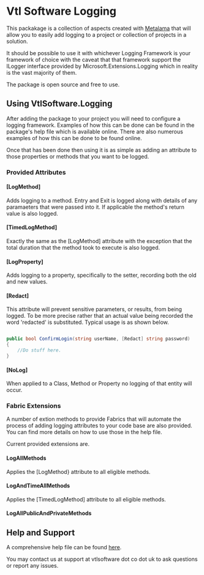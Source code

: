 # Vtl Software Logging

This packakage is a collection of aspects created with [Metalama](https://www.postsharp.net/metalama) that will allow you to easily add logging to a project or collection of projects in a solution.

It should be possible to use it with whichever Logging Framework is your framework of choice with the caveat that that framework support the ILogger interface provided by Microsoft.Extensions.Logging which in reality is the vast majority of them.

The package is open source and free to use.


## Using VtlSoftware.Logging

After adding the package to your project you will need to configure a logging framework. Examples of how this can be done can be found in the package's help file which is available online.  There are also numerous examples of how this can be done to be found online.

Once that has been done then using it is as simple as adding an attribute to those properties or methods that you want to be logged.



### Provided Attributes

#### [LogMethod]

Adds logging to a method.  Entry and Exit is logged along with details of any paramaeters that were passed into it.
If applicable the method's return value is also logged.

#### [TimedLogMethod]

Exactly the same as the [LogMethod] attribute with the exception that the total duration that the method took to execute is also logged.

#### [LogProperty]

Adds logging to a property, specifically to the setter, recording both the old and new values.

#### [Redact]

This attribute will prevent sensitive parameters, or results, from being logged.  To be more precise rather that an actual value being recorded the word 'redacted' is substituted. Typical usage is as shown below.

```c#

public bool ConfirmLogin(string userName, [Redact] string password)
{
	//Do stuff here.
}
```


#### [NoLog]

When applied to a Class, Method or Property no logging of that entity will occur.


### Fabric Extensions

A number of extion methods to provide Fabrics that will automate the process of adding logging attributes to your code base are also provided.  You can find more details on how to use those in the help file.


Current provided extensions are.

#### LogAllMethods

Applies the [LogMethod} attribute to all eligible methods.

#### LogAndTimeAllMethods

Applies the [TimedLogMethod] attribute to all eligible methods.

#### LogAllPublicAndPrivateMethods



## Help and Support

A comprehensive help file can be found [here](https://vtlsoftware.co.uk/aspectdocs/webframe.html).

You may contact us at support at vtlsoftware dot co dot uk to ask questions or report any issues. 
